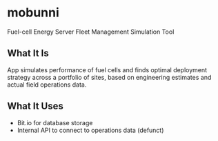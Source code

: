 # mobunni
Fuel-cell Energy Server Fleet Management Simulation Tool
## What It Is
App simulates performance of fuel cells and finds optimal deployment strategy across a portfolio of sites, based on engineering estimates and actual field operations data.
## What It Uses
* Bit.io for database storage
* Internal API to connect to operations data (defunct)
